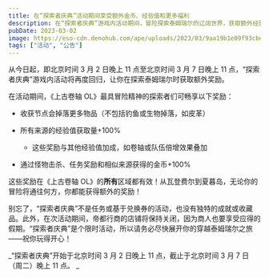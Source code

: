 ```yaml
---
title: 在“探索者庆典”活动期间享受额外金币、经验值和更多福利
description: 在“探索者庆典”游戏内活动期间，冒险探索泰姆瑞尔的辽阔世界，获取额外经验值和战利品奖励！
pubDate: 2023-03-02
image: https://eso-cdn.denohub.com/ape/uploads/2023/03/9aa19b1e09f93cbec892f140c3222320.jpg
tags: ["活动", "公告"]
---
```


从今日起，即北京时间 3 月 2 日晚上 11 点至北京时间 3 月 7 日晚上 11
点，“探索者庆典”游戏内活动将再度回归，让你在探索泰姆瑞尔时获取额外奖励。

在活动期间，《上古卷轴 OL》最具冒险精神的探索者们可畅享以下奖励：

- 收获节点会掉落更多物品（不包括钓鱼或生物掉落，如皮革）

- 所有来源的经验值获取量+100%

  - 这些奖励与其他经验值加成，如卷轴或队伍倍增效果叠加

- 通过怪物击杀、任务奖励和相似来源获得的金币+100%

这些奖励在《上古卷轴 OL》的**所有**区域都有效！从瓦登费尔到夏暮岛，无论你的冒险将通往何方，你都能获得额外的奖励！

别忘了，“探索者庆典”不是任务或基于兑换券的活动，也没有独特的成就或收藏品。此外，在次活动期间，帝都行商的店铺将保持关闭，因为商人也要享受应得的假期。“探索者庆典”是个限时活动，所以请务必尽快展开你的穿越泰姆瑞尔之旅——祝你玩得开心！

_“探索者庆典”开始于北京时间 3 月 2 日晚上 11 点，截止于北京时间 3 月 7 日（周二）晚上 11 点。 _
